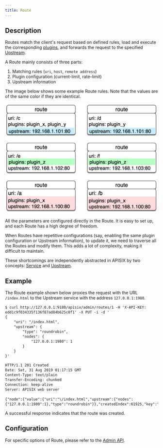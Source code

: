 ```yaml
---
title: Route
---
```


<!--
#
# Licensed to the Apache Software Foundation (ASF) under one or more
# contributor license agreements.  See the NOTICE file distributed with
# this work for additional information regarding copyright ownership.
# The ASF licenses this file to You under the Apache License, Version 2.0
# (the "License"); you may not use this file except in compliance with
# the License.  You may obtain a copy of the License at
#
#     http://www.apache.org/licenses/LICENSE-2.0
#
# Unless required by applicable law or agreed to in writing, software
# distributed under the License is distributed on an "AS IS" BASIS,
# WITHOUT WARRANTIES OR CONDITIONS OF ANY KIND, either express or implied.
# See the License for the specific language governing permissions and
# limitations under the License.
#
-->

## Description

Routes match the client's request based on defined rules, load and execute the corresponding [plugins](./plugin.md), and forwards the request to the specified [Upstream](./upstream.md).

A Route mainly consists of three parts:

1. Matching rules (`uri`, `host`, `remote address`)
2. Plugin configuration (current-limit, rate-limit)
3. Upstream information

The image below shows some example Route rules. Note that the values are of the same color if they are identical.

![routes-example](../../../assets/images/routes-example.png)

All the parameters are configured directly in the Route. It is easy to set up, and each Route has a high degree of freedom.

When Routes have repetitive configurations (say, enabling the same plugin configuration or Upstream information), to update it, we need to traverse all the Routes and modify them. This adds a lot of complexity, making it difficult to maintain.

These shortcomings are independently abstracted in APISIX by two concepts: [Service](service.md) and [Upstream](upstream.md).

## Example

The Route example shown below proxies the request with the URL `/index.html` to the Upstream service with the address `127.0.0.1:1980`.

```shell
$ curl http://127.0.0.1:9180/apisix/admin/routes/1 -H 'X-API-KEY: edd1c9f034335f136f87ad84b625c8f1' -X PUT -i -d '
{
    "uri": "/index.html",
    "upstream": {
        "type": "roundrobin",
        "nodes": {
            "127.0.0.1:1980": 1
        }
    }
}'
```

```shell
HTTP/1.1 201 Created
Date: Sat, 31 Aug 2019 01:17:15 GMT
Content-Type: text/plain
Transfer-Encoding: chunked
Connection: keep-alive
Server: APISIX web server

{"node":{"value":{"uri":"\/index.html","upstream":{"nodes":{"127.0.0.1:1980":1},"type":"roundrobin"}},"createdIndex":61925,"key":"\/apisix\/routes\/1","modifiedIndex":61925},"action":"create"}
```

A successful response indicates that the route was created.

## Configuration

For specific options of Route, please refer to the [Admin API](../admin-api.md#route).
